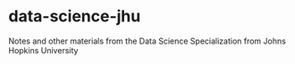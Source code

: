 # data-science-jhu
Notes and other materials from the Data Science Specialization from Johns Hopkins University
